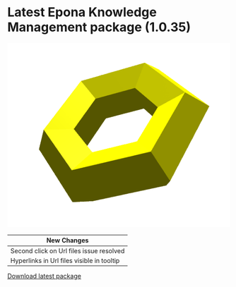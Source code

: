# Latest Epona Knowledge Management package (1.0.35)

![](../torus.png)

|New Changes|
--- |
|Second click on Url files issue resolved|
|Hyperlinks in Url files visible in tooltip|

[Download latest package](https://download.eponalegal.com/s/5mdhN6WMEGIxYkdB/en_US?dir=%2FKMS%2F1.0.38&node-id=36259)
